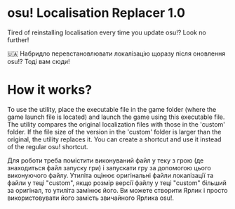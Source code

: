 # osu! Localisation Replacer 1.0
Tired of reinstalling localisation every time you update osu!? Look no further!

🇺🇦 Набридло перевстановлювати локалізацію щоразу після оновлення osu!? Тоді вам сюди!

# How it works?
To use the utility, place the executable file in the game folder (where the game launch file is located) and launch the game using this executable file.
The utility compares the original localization files with those in the 'custom' folder. If the file size of the version in the 'custom' folder is larger than the original, the utility replaces it.
You can create a shortcut and use it instead of the regular osu! shortcut.

Для роботи треба помістити виконуваний файл у теку з грою (де знаходиться файл запуску гри) і запускати гру за допомогою цього виконуючого файлу.
Утиліта оцінює оригінальні файли локалізації та файли у теці "custom", якщо розмір версії файлу у теці "custom" більший за оригінал, то утиліта замінює його.
Ви можете створити Ярлик і просто використовувати його замість звичайного Ярлика osu!.
